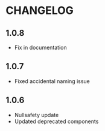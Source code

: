 # CHANGELOG

## 1.0.8 

* Fix in documentation 

## 1.0.7

* Fixed accidental naming issue 

## 1.0.6

* Nullsafety update 
* Updated deprecated components 
